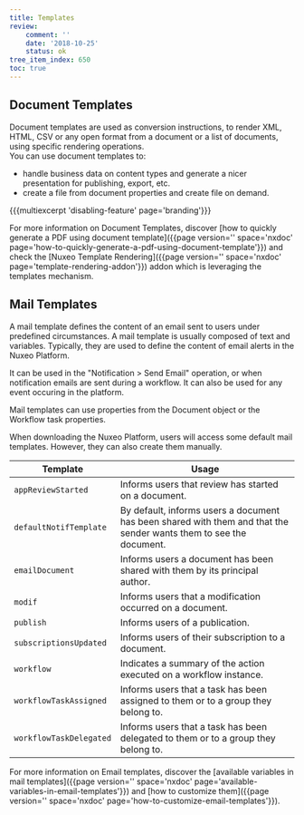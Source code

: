```yaml
---
title: Templates
review:
    comment: ''
    date: '2018-10-25'
    status: ok
tree_item_index: 650
toc: true
---
```

## Document Templates

Document templates are used as conversion instructions, to render XML, HTML, CSV or any open format from a document or a list of documents, using specific rendering operations.</br>
You can use document templates to:

- handle business data on content types and generate a nicer presentation for publishing, export, etc.
- create a file from document properties and create file on demand.

{{{multiexcerpt 'disabling-feature' page='branding'}}}

For more information on Document Templates, discover [how to quickly generate a PDF using document template]({{page version='' space='nxdoc' page='how-to-quickly-generate-a-pdf-using-document-template'}}) and check the [Nuxeo Template Rendering]({{page version='' space='nxdoc' page='template-rendering-addon'}}) addon which is leveraging the templates mechanism.

## Mail Templates

A mail template defines the content of an email sent to users under predefined circumstances. A mail template is usually composed of text and variables. Typically, they are used to define the content of email alerts in the Nuxeo Platform.

It can be used in the "Notification > Send Email" operation, or when notification emails are sent during a workflow. It can also be used for any event occuring in the platform.

Mail templates can use properties from the Document object or the Workflow task properties.

When downloading the Nuxeo Platform, users will access some default mail templates. However, they can also create them manually.  

| Template | Usage |
|---|---|
| `appReviewStarted` | Informs users that review has started on a document. |
| `defaultNotifTemplate` | By default, informs users a document has been shared with them and that the sender wants them to see the document. |
| `emailDocument`  | Informs users a document has been shared with them by its principal author. |
| `modif` | Informs users that a modification occurred on a document. |
| `publish` | Informs users of a publication. |
| `subscriptionsUpdated` | Informs users of their subscription to a document.  |
| `workflow` | Indicates a summary of the action executed on a workflow instance. |
| `workflowTaskAssigned` | Informs users that a task has been assigned to them or to a group they belong to.   |
| `workflowTaskDelegated` | Informs users that a task has been delegated to them or to a group they belong to. |

For more information on Email templates, discover the [available variables in mail templates]({{page version='' space='nxdoc' page='available-variables-in-email-templates'}}) and [how to customize them]({{page version='' space='nxdoc' page='how-to-customize-email-templates'}}).

